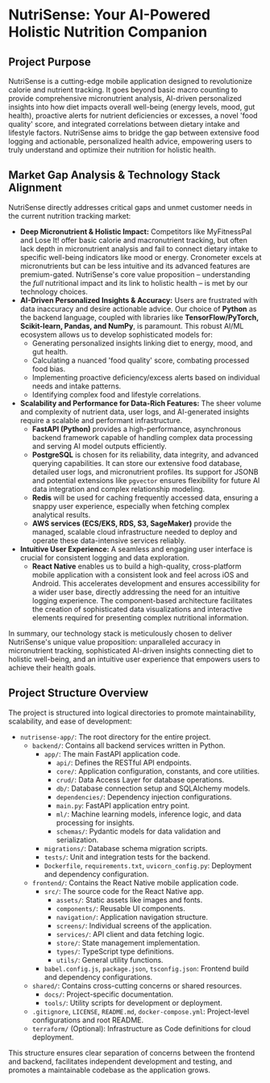 # NutriSense: Your AI-Powered Holistic Nutrition Companion

## Project Purpose

NutriSense is a cutting-edge mobile application designed to revolutionize calorie and nutrient tracking. It goes beyond basic macro counting to provide comprehensive micronutrient analysis, AI-driven personalized insights into how diet impacts overall well-being (energy levels, mood, gut health), proactive alerts for nutrient deficiencies or excesses, a novel 'food quality' score, and integrated correlations between dietary intake and lifestyle factors. NutriSense aims to bridge the gap between extensive food logging and actionable, personalized health advice, empowering users to truly understand and optimize their nutrition for holistic health.

## Market Gap Analysis & Technology Stack Alignment

NutriSense directly addresses critical gaps and unmet customer needs in the current nutrition tracking market:

*   **Deep Micronutrient & Holistic Impact:** Competitors like MyFitnessPal and Lose It! offer basic calorie and macronutrient tracking, but often lack depth in micronutrient analysis and fail to connect dietary intake to specific well-being indicators like mood or energy. Cronometer excels at micronutrients but can be less intuitive and its advanced features are premium-gated. NutriSense's core value proposition – understanding the *full* nutritional impact and its link to holistic health – is met by our technology choices.
*   **AI-Driven Personalized Insights & Accuracy:** Users are frustrated with data inaccuracy and desire actionable advice. Our choice of **Python** as the backend language, coupled with libraries like **TensorFlow/PyTorch, Scikit-learn, Pandas, and NumPy**, is paramount. This robust AI/ML ecosystem allows us to develop sophisticated models for:
    *   Generating personalized insights linking diet to energy, mood, and gut health.
    *   Calculating a nuanced 'food quality' score, combating processed food bias.
    *   Implementing proactive deficiency/excess alerts based on individual needs and intake patterns.
    *   Identifying complex food and lifestyle correlations.
*   **Scalability and Performance for Data-Rich Features:** The sheer volume and complexity of nutrient data, user logs, and AI-generated insights require a scalable and performant infrastructure.
    *   **FastAPI (Python)** provides a high-performance, asynchronous backend framework capable of handling complex data processing and serving AI model outputs efficiently.
    *   **PostgreSQL** is chosen for its reliability, data integrity, and advanced querying capabilities. It can store our extensive food database, detailed user logs, and micronutrient profiles. Its support for JSONB and potential extensions like `pgvector` ensures flexibility for future AI data integration and complex relationship modeling.
    *   **Redis** will be used for caching frequently accessed data, ensuring a snappy user experience, especially when fetching complex analytical results.
    *   **AWS services (ECS/EKS, RDS, S3, SageMaker)** provide the managed, scalable cloud infrastructure needed to deploy and operate these data-intensive services reliably.
*   **Intuitive User Experience:** A seamless and engaging user interface is crucial for consistent logging and data exploration.
    *   **React Native** enables us to build a high-quality, cross-platform mobile application with a consistent look and feel across iOS and Android. This accelerates development and ensures accessibility for a wider user base, directly addressing the need for an intuitive logging experience. The component-based architecture facilitates the creation of sophisticated data visualizations and interactive elements required for presenting complex nutritional information.

In summary, our technology stack is meticulously chosen to deliver NutriSense's unique value proposition: unparalleled accuracy in micronutrient tracking, sophisticated AI-driven insights connecting diet to holistic well-being, and an intuitive user experience that empowers users to achieve their health goals.

## Project Structure Overview

The project is structured into logical directories to promote maintainability, scalability, and ease of development:

*   `nutrisense-app/`: The root directory for the entire project.
    *   `backend/`: Contains all backend services written in Python.
        *   `app/`: The main FastAPI application code.
            *   `api/`: Defines the RESTful API endpoints.
            *   `core/`: Application configuration, constants, and core utilities.
            *   `crud/`: Data Access Layer for database operations.
            *   `db/`: Database connection setup and SQLAlchemy models.
            *   `dependencies/`: Dependency injection configurations.
            *   `main.py`: FastAPI application entry point.
            *   `ml/`: Machine learning models, inference logic, and data processing for insights.
            *   `schemas/`: Pydantic models for data validation and serialization.
        *   `migrations/`: Database schema migration scripts.
        *   `tests/`: Unit and integration tests for the backend.
        *   `Dockerfile`, `requirements.txt`, `uvicorn_config.py`: Deployment and dependency configuration.
    *   `frontend/`: Contains the React Native mobile application code.
        *   `src/`: The source code for the React Native app.
            *   `assets/`: Static assets like images and fonts.
            *   `components/`: Reusable UI components.
            *   `navigation/`: Application navigation structure.
            *   `screens/`: Individual screens of the application.
            *   `services/`: API client and data fetching logic.
            *   `store/`: State management implementation.
            *   `types/`: TypeScript type definitions.
            *   `utils/`: General utility functions.
        *   `babel.config.js`, `package.json`, `tsconfig.json`: Frontend build and dependency configurations.
    *   `shared/`: Contains cross-cutting concerns or shared resources.
        *   `docs/`: Project-specific documentation.
        *   `tools/`: Utility scripts for development or deployment.
    *   `.gitignore`, `LICENSE`, `README.md`, `docker-compose.yml`: Project-level configurations and root README.
    *   `terraform/` (Optional): Infrastructure as Code definitions for cloud deployment.

This structure ensures clear separation of concerns between the frontend and backend, facilitates independent development and testing, and promotes a maintainable codebase as the application grows.
